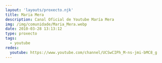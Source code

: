 ```yaml
---
layout: 'layouts/proxecto.njk'
title: Maria Mera
description: Canal Oficial de Youtube María Mera
img: /img/comunidade/Maria_Mera.webp
date: 2010-03-28 13:13:12
type: proxecto
tags:
  - youtube
redes:
  youtube: https://www.youtube.com/channel/UCSwCIPh_M-ns-jmi-bMC8_g
---
```

